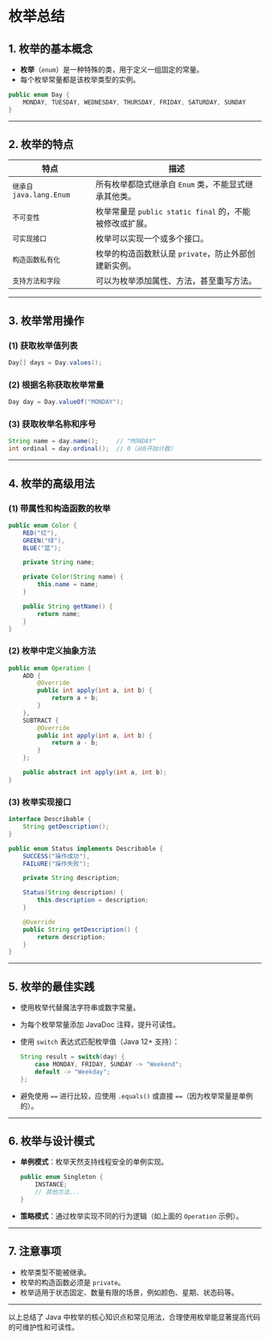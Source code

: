 # 枚举总结

## 1. 枚举的基本概念
- **枚举**（`enum`）是一种特殊的类，用于定义一组固定的常量。
- 每个枚举常量都是该枚举类型的实例。

```java
public enum Day {
    MONDAY, TUESDAY, WEDNESDAY, THURSDAY, FRIDAY, SATURDAY, SUNDAY
}
```


---

## 2. 枚举的特点
| 特点 | 描述 |
|------|------|
| `继承自 java.lang.Enum` | 所有枚举都隐式继承自 `Enum` 类，不能显式继承其他类。 |
| `不可变性` | 枚举常量是 `public static final` 的，不能被修改或扩展。 |
| `可实现接口` | 枚举可以实现一个或多个接口。 |
| `构造函数私有化` | 枚举的构造函数默认是 `private`，防止外部创建新实例。 |
| `支持方法和字段` | 可以为枚举添加属性、方法，甚至重写方法。 |

---

## 3. 枚举常用操作
### (1) 获取枚举值列表
```java
Day[] days = Day.values();
```


### (2) 根据名称获取枚举常量
```java
Day day = Day.valueOf("MONDAY");
```


### (3) 获取枚举名称和序号
```java
String name = day.name();     // "MONDAY"
int ordinal = day.ordinal();  // 0（从0开始计数）
```


---

## 4. 枚举的高级用法
### (1) 带属性和构造函数的枚举
```java
public enum Color {
    RED("红"),
    GREEN("绿"),
    BLUE("蓝");

    private String name;

    private Color(String name) {
        this.name = name;
    }

    public String getName() {
        return name;
    }
}
```


### (2) 枚举中定义抽象方法
```java
public enum Operation {
    ADD {
        @Override
        public int apply(int a, int b) {
            return a + b;
        }
    },
    SUBTRACT {
        @Override
        public int apply(int a, int b) {
            return a - b;
        }
    };

    public abstract int apply(int a, int b);
}
```


### (3) 枚举实现接口
```java
interface Describable {
    String getDescription();
}

public enum Status implements Describable {
    SUCCESS("操作成功"),
    FAILURE("操作失败");

    private String description;

    Status(String description) {
        this.description = description;
    }

    @Override
    public String getDescription() {
        return description;
    }
}
```


---

## 5. 枚举的最佳实践
- 使用枚举代替魔法字符串或数字常量。
- 为每个枚举常量添加 JavaDoc 注释，提升可读性。
- 使用 `switch` 表达式匹配枚举值（Java 12+ 支持）：
  ```java
  String result = switch(day) {
      case MONDAY, FRIDAY, SUNDAY -> "Weekend";
      default -> "Weekday";
  };
  ```

- 避免使用 `==` 进行比较，应使用 `.equals()` 或直接 `==`（因为枚举常量是单例的）。

---

## 6. 枚举与设计模式
- **单例模式**：枚举天然支持线程安全的单例实现。
  ```java
  public enum Singleton {
      INSTANCE;
      // 其他方法...
  }
  ```

- **策略模式**：通过枚举实现不同的行为逻辑（如上面的 `Operation` 示例）。

---

## 7. 注意事项
- 枚举类型不能被继承。
- 枚举的构造函数必须是 `private`。
- 枚举适用于状态固定、数量有限的场景，例如颜色、星期、状态码等。

---

以上总结了 Java 中枚举的核心知识点和常见用法，合理使用枚举能显著提高代码的可维护性和可读性。